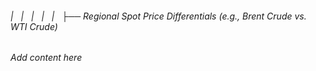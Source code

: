 ###### |   |   |   |   |   ├── Regional Spot Price Differentials (e.g., Brent Crude vs. WTI Crude)

*Add content here*